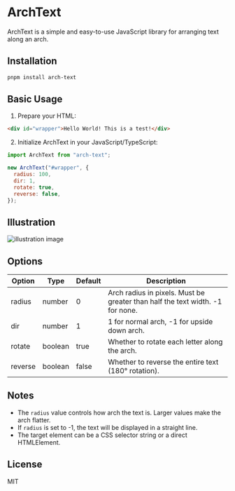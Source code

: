 # ArchText

ArchText is a simple and easy-to-use JavaScript library for arranging text along an arch.

## Installation

```bash
pnpm install arch-text
```

## Basic Usage

1. Prepare your HTML:

```html
<div id="wrapper">Hello World! This is a test!</div>
```

2. Initialize ArchText in your JavaScript/TypeScript:

```js
import ArchText from "arch-text";

new ArchText("#wrapper", {
  radius: 100,
  dir: 1,
  rotate: true,
  reverse: false,
});
```

## Illustration

![illustration image](https://raw.githubusercontent.com/maynode/arch--text/refs/heads/main/demo/test.png)

## Options

| Option  | Type    | Default | Description                                                                   |
| ------- | ------- | ------- | ----------------------------------------------------------------------------- |
| radius  | number  | 0       | Arch radius in pixels. Must be greater than half the text width. -1 for none. |
| dir     | number  | 1       | 1 for normal arch, -1 for upside down arch.                                   |
| rotate  | boolean | true    | Whether to rotate each letter along the arch.                                 |
| reverse | boolean | false   | Whether to reverse the entire text (180° rotation).                           |

## Notes

- The `radius` value controls how arch the text is. Larger values make the arch flatter.
- If `radius` is set to -1, the text will be displayed in a straight line.
- The target element can be a CSS selector string or a direct HTMLElement.

## License

MIT
